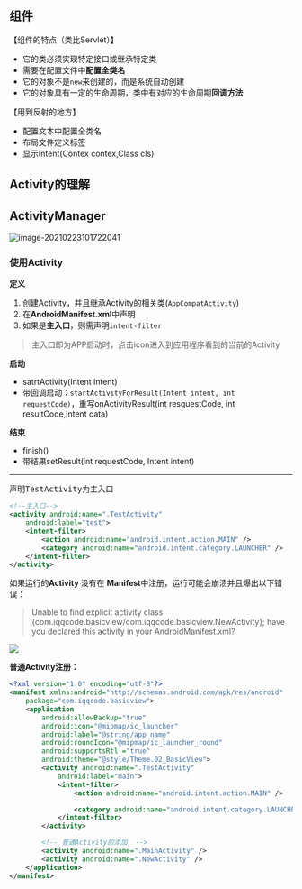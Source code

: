 ## 组件

【组件的特点（类比Servlet）】

- 它的类必须实现特定接口或继承特定类
- 需要在配置文件中**配置全类名**
- 它的对象不是`new`来创建的，而是系统自动创建
- 它的对象具有一定的生命周期，类中有对应的生命周期**回调方法**

【用到反射的地方】

- 配置文本中配置全类名
- 布局文件定义标签
- 显示Intent(Contex contex,Class cls)

## Activity的理解



















## ActivityManager

![image-20210223101722041](https://iqqcode-blog.oss-cn-beijing.aliyuncs.com/img-2021-befo/image-20210223101722041.png)



### 使用Activity

**定义**

1. 创建Activity，并且继承Activity的相关类(`AppCompatActivity`)
2. 在**AndroidManifest.xml**中声明
3. 如果是**主入口**，则需声明`intent-filter`

> 主入口即为APP启动时，点击icon进入到应用程序看到的当前的Activity

**启动**

- satrtActivity(Intent intent)
- 带回调启动：`startActivityForResult(Intent intent, int requestCode)`，重写onActivityResult(int resquestCode, int resultCode,Intent data)

**结束**

- finish()
- 带结果setResult(int requestCode, Intent intent)

-------------------------------------------

声明<kbd>TestActivity</kbd>为主入口

```xml
<!--主入口-->
<activity android:name=".TestActivity"
    android:label="test">
    <intent-filter>
        <action android:name="android.intent.action.MAIN" />
        <category android:name="android.intent.category.LAUNCHER" />
    </intent-filter>
</activity>
```

如果运行的**Activity** 没有在 **Manifest**中注册，运行可能会崩溃并且爆出以下错误：

> Unable to find explicit activity class {com.iqqcode.basicview/com.iqqcode.basicview.NewActivity}; have you declared this activity in your AndroidManifest.xml?

![](https://iqqcode-blog.oss-cn-beijing.aliyuncs.com/img-2021-befo/20201214221003.png)

**普通Activity注册：**



```xml
<?xml version="1.0" encoding="utf-8"?>
<manifest xmlns:android="http://schemas.android.com/apk/res/android"
    package="com.iqqcode.basicview">
    <application
        android:allowBackup="true"
        android:icon="@mipmap/ic_launcher"
        android:label="@string/app_name"
        android:roundIcon="@mipmap/ic_launcher_round"
        android:supportsRtl ="true"
        android:theme="@style/Theme.02_BasicView">
        <activity android:name=".TestActivity"
            android:label="main">
            <intent-filter>
                <action android:name="android.intent.action.MAIN" />

                <category android:name="android.intent.category.LAUNCHER" />
            </intent-filter>
        </activity>

        <!-- 普通Activity的添加  -->
        <activity android:name=".MainActivity" />
        <activity android:name=".NewActivity" />
    </application>
</manifest>
```


